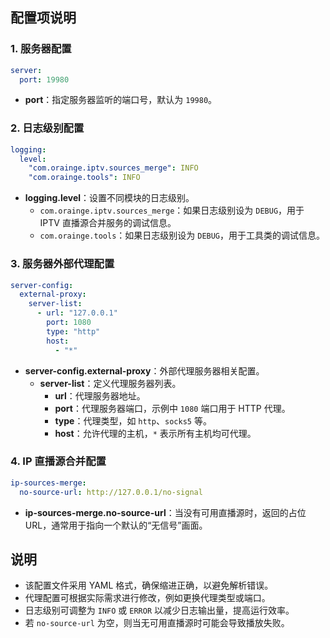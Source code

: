 ## 配置项说明

### 1. 服务器配置

```yml
server:
  port: 19980
```

- **port**：指定服务器监听的端口号，默认为 `19980`。

### 2. 日志级别配置

```yml
logging:
  level:
    "com.orainge.iptv.sources_merge": INFO
    "com.orainge.tools": INFO
```

- **logging.level**：设置不同模块的日志级别。
  - `com.orainge.iptv.sources_merge`：如果日志级别设为 `DEBUG`，用于 IPTV 直播源合并服务的调试信息。
  - `com.orainge.tools`：如果日志级别设为 `DEBUG`，用于工具类的调试信息。

### 3. 服务器外部代理配置

```yml
server-config:
  external-proxy:
    server-list:
      - url: "127.0.0.1"
        port: 1080
        type: "http"
        host:
          - "*"
```

- **server-config.external-proxy**：外部代理服务器相关配置。
  - **server-list**：定义代理服务器列表。
    - **url**：代理服务器地址。
    - **port**：代理服务器端口，示例中 `1080` 端口用于 HTTP 代理。
    - **type**：代理类型，如 `http`、`socks5` 等。
    - **host**：允许代理的主机，`*` 表示所有主机均可代理。

### 4. IP 直播源合并配置

```yml
ip-sources-merge:
  no-source-url: http://127.0.0.1/no-signal
```

- **ip-sources-merge.no-source-url**：当没有可用直播源时，返回的占位 URL，通常用于指向一个默认的“无信号”画面。

## 说明

- 该配置文件采用 YAML 格式，确保缩进正确，以避免解析错误。
- 代理配置可根据实际需求进行修改，例如更换代理类型或端口。
- 日志级别可调整为 `INFO` 或 `ERROR` 以减少日志输出量，提高运行效率。
- 若 `no-source-url` 为空，则当无可用直播源时可能会导致播放失败。